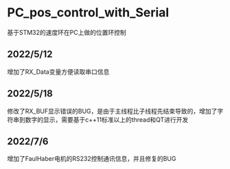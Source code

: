 # PC_pos_control_with_Serial
基于STM32的速度环在PC上做的位置环控制  
## 2022/5/12  
增加了RX_Data变量方便读取串口信息
## 2022/5/18
修改了RX_BUF显示错误的BUG，是由于主线程比子线程先结束导致的，增加了字符串到数字的显示，需要基于c++11标准以上的thread和QT进行开发
## 2022/7/6
增加了FaulHaber电机的RS232控制通讯信息，并且修复的BUG
